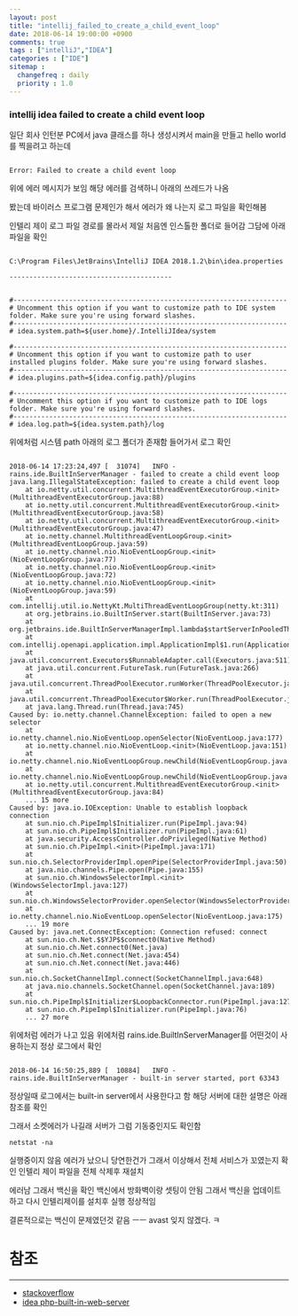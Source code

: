 ```yaml
---
layout: post
title: "intellij_failed_to_create_a_child_event_loop"
date: 2018-06-14 19:00:00 +0900
comments: true
tags : ["intelliJ","IDEA"]
categories : ["IDE"]
sitemap :
  changefreq : daily
  priority : 1.0
---
```


### intellij idea failed to create a child event loop

일단 회사 인턴분 PC에서 java 클래스를 하나 생성시켜서 main을 만들고 hello world를 찍을려고 하는데

```

Error: Failed to create a child event loop

```

위에 에러 메시지가 보임 해당 에러를 검색하니 아래의 쓰레드가 나옴

봤는데 바이러스 프로그램 문제인가 해서 에러가 왜 나는지 로그 파일을 확인해봄 

인텔리 제이 로그 파일 경로를 몰라서 제일 처음엔 인스톨한 폴더로 들어감 그담에 아래 파일을 확인

```

C:\Program Files\JetBrains\IntelliJ IDEA 2018.1.2\bin\idea.properties

-----------------------------------------


#---------------------------------------------------------------------
# Uncomment this option if you want to customize path to IDE system folder. Make sure you're using forward slashes.
#---------------------------------------------------------------------
# idea.system.path=${user.home}/.IntelliJIdea/system

#---------------------------------------------------------------------
# Uncomment this option if you want to customize path to user installed plugins folder. Make sure you're using forward slashes.
#---------------------------------------------------------------------
# idea.plugins.path=${idea.config.path}/plugins

#---------------------------------------------------------------------
# Uncomment this option if you want to customize path to IDE logs folder. Make sure you're using forward slashes.
#---------------------------------------------------------------------
# idea.log.path=${idea.system.path}/log

```

위에처럼 시스템 path 아래의 로그 폴더가 존재함 들어가서 로그 확인

```

2018-06-14 17:23:24,497 [  31074]   INFO - rains.ide.BuiltInServerManager - failed to create a child event loop 
java.lang.IllegalStateException: failed to create a child event loop
	at io.netty.util.concurrent.MultithreadEventExecutorGroup.<init>(MultithreadEventExecutorGroup.java:88)
	at io.netty.util.concurrent.MultithreadEventExecutorGroup.<init>(MultithreadEventExecutorGroup.java:58)
	at io.netty.util.concurrent.MultithreadEventExecutorGroup.<init>(MultithreadEventExecutorGroup.java:47)
	at io.netty.channel.MultithreadEventLoopGroup.<init>(MultithreadEventLoopGroup.java:59)
	at io.netty.channel.nio.NioEventLoopGroup.<init>(NioEventLoopGroup.java:77)
	at io.netty.channel.nio.NioEventLoopGroup.<init>(NioEventLoopGroup.java:72)
	at io.netty.channel.nio.NioEventLoopGroup.<init>(NioEventLoopGroup.java:59)
	at com.intellij.util.io.NettyKt.MultiThreadEventLoopGroup(netty.kt:311)
	at org.jetbrains.io.BuiltInServer.start(BuiltInServer.java:73)
	at org.jetbrains.ide.BuiltInServerManagerImpl.lambda$startServerInPooledThread$0(BuiltInServerManagerImpl.java:101)
	at com.intellij.openapi.application.impl.ApplicationImpl$1.run(ApplicationImpl.java:310)
	at java.util.concurrent.Executors$RunnableAdapter.call(Executors.java:511)
	at java.util.concurrent.FutureTask.run(FutureTask.java:266)
	at java.util.concurrent.ThreadPoolExecutor.runWorker(ThreadPoolExecutor.java:1142)
	at java.util.concurrent.ThreadPoolExecutor$Worker.run(ThreadPoolExecutor.java:617)
	at java.lang.Thread.run(Thread.java:745)
Caused by: io.netty.channel.ChannelException: failed to open a new selector
	at io.netty.channel.nio.NioEventLoop.openSelector(NioEventLoop.java:177)
	at io.netty.channel.nio.NioEventLoop.<init>(NioEventLoop.java:151)
	at io.netty.channel.nio.NioEventLoopGroup.newChild(NioEventLoopGroup.java:127)
	at io.netty.channel.nio.NioEventLoopGroup.newChild(NioEventLoopGroup.java:36)
	at io.netty.util.concurrent.MultithreadEventExecutorGroup.<init>(MultithreadEventExecutorGroup.java:84)
	... 15 more
Caused by: java.io.IOException: Unable to establish loopback connection
	at sun.nio.ch.PipeImpl$Initializer.run(PipeImpl.java:94)
	at sun.nio.ch.PipeImpl$Initializer.run(PipeImpl.java:61)
	at java.security.AccessController.doPrivileged(Native Method)
	at sun.nio.ch.PipeImpl.<init>(PipeImpl.java:171)
	at sun.nio.ch.SelectorProviderImpl.openPipe(SelectorProviderImpl.java:50)
	at java.nio.channels.Pipe.open(Pipe.java:155)
	at sun.nio.ch.WindowsSelectorImpl.<init>(WindowsSelectorImpl.java:127)
	at sun.nio.ch.WindowsSelectorProvider.openSelector(WindowsSelectorProvider.java:44)
	at io.netty.channel.nio.NioEventLoop.openSelector(NioEventLoop.java:175)
	... 19 more
Caused by: java.net.ConnectException: Connection refused: connect
	at sun.nio.ch.Net.$$YJP$$connect0(Native Method)
	at sun.nio.ch.Net.connect0(Net.java)
	at sun.nio.ch.Net.connect(Net.java:454)
	at sun.nio.ch.Net.connect(Net.java:446)
	at sun.nio.ch.SocketChannelImpl.connect(SocketChannelImpl.java:648)
	at java.nio.channels.SocketChannel.open(SocketChannel.java:189)
	at sun.nio.ch.PipeImpl$Initializer$LoopbackConnector.run(PipeImpl.java:127)
	at sun.nio.ch.PipeImpl$Initializer.run(PipeImpl.java:76)
	... 27 more

```

위에처럼 에러가 나고 있음 위에처럼 rains.ide.BuiltInServerManager를 어떤것이 사용하는지 정상 로그에서 확인

```

2018-06-14 16:50:25,889 [  10884]   INFO - rains.ide.BuiltInServerManager - built-in server started, port 63343 

```

정상일때 로그에서는 built-in server에서 사용한다고 함 해당 서버에 대한 설명은 아래 참조를 확인

그래서 소켓에러가 나길래 서버가 그럼 기동중인지도 확인함 

``` 
netstat -na 

```

실행중이지 않음 에러가 났으니 당연한건가 그래서 이상해서 전체 서비스가 꼬였는지 확인 인텔리 제이 파일을 전체 삭제후 재설치

에러남 그래서 백신을 확인 백신에서 방화벽이랑 셋팅이 안됨 그래서 백신을 업데이트 하고 다시 인텔리제이를 설치후 실행 정상적임

결론적으로는 백신이 문제였던것 같음 ㅡㅡ avast 잊지 않겠다. ㅋ


# 참조 
-----
* [stackoverflow](https://stackoverflow.com/questions/27506788/failed-to-create-a-child-event-loop?utm_medium=organic&utm_source=google_rich_qa&utm_campaign=google_rich_qa)
* [idea php-built-in-web-server](https://www.jetbrains.com/help/idea/php-built-in-web-server.html)
